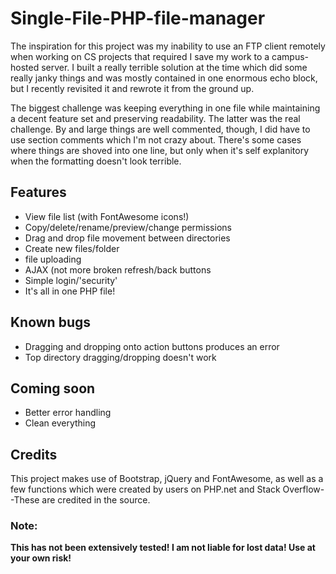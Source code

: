 <h1>Single-File-PHP-file-manager</h1>

The inspiration for this project was my inability to use an FTP client remotely when working on CS projects that required I save my work to a campus-hosted server. I built a really terrible solution at the time which did some really janky things and was mostly contained in one enormous echo block, but I recently revisited it and rewrote it from the ground up. 

The biggest challenge was keeping everything in one file while maintaining a decent feature set and preserving readability. The latter was the real challenge. By and large things are well commented, though, I did have to use section comments which I'm not crazy about. There's some cases where things are shoved into one line, but only when it's self explanitory when the formatting doesn't look terrible.

<h2>Features</h2>
<ul>
  <li>View file list (with FontAwesome icons!)</li>
  <li>Copy/delete/rename/preview/change permissions</li>
  <li>Drag and drop file movement between directories</li>
  <li>Create new files/folder</li>
  <li>file uploading</li>
  <li>AJAX (not more broken refresh/back buttons</li>
  <li>Simple login/'security'</li>
  <li>It's all in one PHP file!</li>
</ul>

<h2>Known bugs</h2>
<ul>
  <li>Dragging and dropping onto action buttons produces an error</li>
  <li>Top directory dragging/dropping doesn't work</li>
</ul>

<h2>Coming soon</h2>
<ul>
  <li>Better error handling</li>
  <li>Clean everything</li>
</ul>

<h2>Credits</h2>
This project makes use of Bootstrap, jQuery and FontAwesome, as well as a few functions which were created by users on PHP.net and Stack Overflow--These are credited in the source.

<h3>Note:</h3>
<strong>This has not been extensively tested! I am not liable for lost data! Use at your own risk!</strong>
